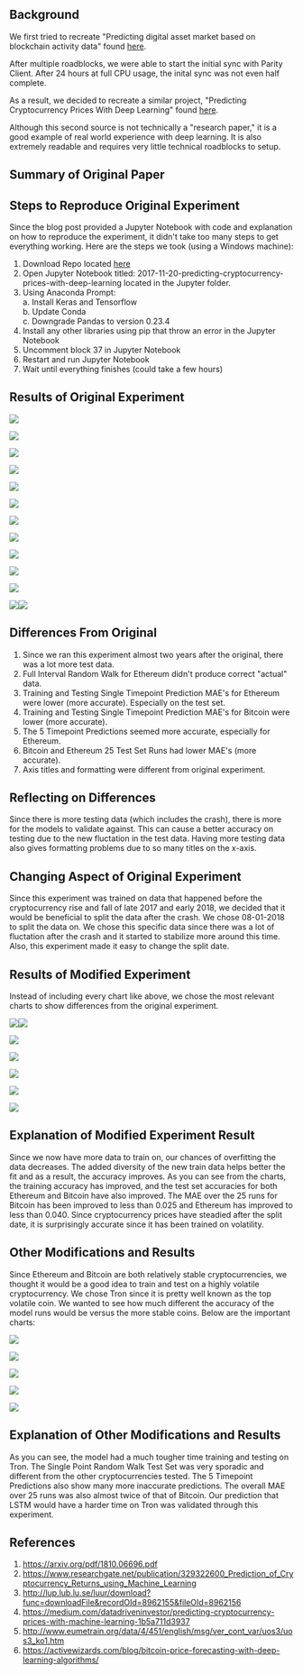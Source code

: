 ## Background

We first tried to recreate "Predicting digital asset market based on blockchain activity data" found [here](https://arxiv.org/pdf/1810.06696.pdf).

After multiple roadblocks, we were able to start the initial sync with Parity Client. After 24 hours at full CPU usage, the inital sync was not even half complete. 

As a result, we decided to recreate a similar project, "Predicting Cryptocurrency Prices With Deep Learning" found [here](https://dashee87.github.io/deep%20learning/python/predicting-cryptocurrency-prices-with-deep-learning/).

Although this second source is not technically a "research paper," it is a good example of real world experience with deep learning. It is also extremely readable and requires very little technical roadblocks to setup.



## Summary of Original Paper

## Steps to Reproduce Original Experiment

Since the blog post provided a Jupyter Notebook with code and explanation on how to reproduce the experiment, it didn't take too many steps to get everything working. Here are the steps we took (using a Windows machine):

1. Download Repo located [here](https://github.com/dashee87/blogScripts)
2. Open Jupyter Notebook titled: 2017-11-20-predicting-cryptocurrency-prices-with-deep-learning located in the Jupyter folder.
3. Using Anaconda Prompt:<br/>
  a. Install Keras and Tensorflow<br/>
  b. Update Conda<br/>
  c. Downgrade Pandas to version 0.23.4<br/>
4. Install any other libraries using pip that throw an error in the Jupyter Notebook
5. Uncomment block 37 in Jupyter Notebook
6. Restart and run Jupyter Notebook
7. Wait until everything finishes (could take a few hours)

## Results of Original Experiment
<p align="left">
  <img src="https://i.ibb.co/TtfxxwZ/Training-Testing-Set.png">
</p>
<p align="left">
  <img src="https://i.ibb.co/Wy2F6wb/Simple-Lag-Model.png">
</p>
<p align="left">
  <img src="https://i.ibb.co/wB9jygY/Single-Point-Random-Walk-Test-Set.png">
</p>
<p align="left">
  <img src="https://i.ibb.co/RPvHyVk/Full-Interval-Random-Walk.png">
</p>
<p align="left">
  <img src="https://i.ibb.co/4SBLtcb/Single-Point-Random-Walk.png">
</p>
<p align="left">
  <img src="https://i.ibb.co/j3brqPx/Training-Error.png">
</p>
<p align="left">
  <img src="https://i.ibb.co/82K3n32/Training-Set-Single-Point-Timepoint-Prediction.png">
</p>
<p align="left">
  <img src="https://i.ibb.co/TwqDLQR/Test-Set-Single-Timepoint-Prediction.png">
</p>
<p align="left">
  <img src="https://i.ibb.co/KNzj3KD/Training-Set-Single-Point-Timepoint-Prediction-Bitcoin.png">
</p>
<p align="left">
  <img src="https://i.ibb.co/3rxGZXP/Test-Set-Single-Timepoint-Prediction-Bitcoin.png">
</p>
<p align="left">
  <img src="https://i.ibb.co/FVTR385/Test-Set5-Timepoint-Predictions.png">
</p>
<p align="left">
  <img src="https://imgbb.com/"><img src="https://i.ibb.co/dcVy8VL/MAECharts.png">
</p>

## Differences From Original
1. Since we ran this experiment almost two years after the original, there was a lot more test data.
2. Full Interval Random Walk for Ethereum didn't produce correct "actual" data.
3. Training and Testing Single Timepoint Prediction MAE's for Ethereum were lower (more accurate). Especially on the test set.
4. Training and Testing Single Timepoint Prediction MAE's for Bitcoin were lower (more accurate).
5. The 5 Timepoint Predictions seemed more accurate, especially for Ethereum.
6. Bitcoin and Ethereum 25 Test Set Runs had lower MAE's (more accurate).
7. Axis titles and formatting were different from original experiment.

## Reflecting on Differences
Since there is more testing data (which includes the crash), there is more for the models to validate against. This can cause a better accuracy on testing due to the new fluctation in the test data. Having more testing data also gives formatting problems due to so many titles on the x-axis.

## Changing Aspect of Original Experiment
Since this experiment was trained on data that happened before the cryptocurrency rise and fall of late 2017 and early 2018, we decided that it would be beneficial to split the data after the crash. We chose 08-01-2018 to split the data on. We chose this specific data since there was a lot of fluctation after the crash and it started to stabilize more around this time. Also, this experiment made it easy to change the split date.

## Results of Modified Experiment
Instead of including every chart like above, we chose the most relevant charts to show differences from the original experiment.

<p align="left">
  <img src="https://imgbb.com/"><img src="https://i.ibb.co/ngnSPwQ/Training-Testing-Set-Final.png">
</p>
<p align="left">
  <img src="https://i.ibb.co/Wg6dg99/Training-Error-Final.png">
</p>
<p align="left">
  <img src="https://i.ibb.co/9sGr5jn/Test-Set-Single-Timepoint-Prediction-Final.png">
</p>
<p align="left">
  <img src="https://i.ibb.co/fdZ2sKf/Test-Set-Single-Timepoint-Prediction-Bitcoin-Final.png">
</p>
<p align="left">
  <img src="https://i.ibb.co/pdFYSRr/Test-Set5-Timepoint-Predictions-Final.png">
</p>
<p align="left">
  <img src="https://i.ibb.co/16QPBr2/MAECharts-Final.png">
</p>

## Explanation of Modified Experiment Result
Since we now have more data to train on, our chances of overfitting the data decreases. The added diversity of the new train data helps better the fit and as a result, the accuracy improves. As you can see from the charts, the training accuracy has improved, and the test set accuracies for both Ethereum and Bitcoin have also improved. The MAE over the 25 runs for Bitcoin has been improved to less than 0.025 and Ethereum has improved to less than 0.040. Since cryptocurrency prices have steadied after the split date, it is surprisingly accurate since it has been trained on volatility.

## Other Modifications and Results
Since Ethereum and Bitcoin are both relatively stable cryptocurrencies, we thought it would be a good idea to train and test on a highly volatile cryptocurrency. We chose Tron since it is pretty well known as the top volatile coin. We wanted to see how much different the accuracy of the model runs would be versus the more stable coins. Below are the important charts:

<p align="left">
  <img src="https://i.ibb.co/rbjXBbm/trontrainingerror.png">
</p>
<p align="left">
  <img src="https://i.ibb.co/L1xSn8d/tronsinglewalktestset.png">
</p>
<p align="left">
  <img src="https://i.ibb.co/Hrb85vh/tronsingletimepointtestset.png">
</p>
<p align="left">
  <img src="https://i.ibb.co/R26jz1q/tron5testset2.png">
</p>
<p align="left">
  <img src="https://i.ibb.co/cbK0q1q/tron25runs.png">
</p>

## Explanation of Other Modifications and Results
As you can see, the model had a much tougher time training and testing on Tron. The Single Point Random Walk Test Set was very sporadic and different from the other cryptocurrencies tested. The 5 Timepoint Predictions also show many more inaccurate predictions. The overall MAE over 25 runs was also almost twice of that of Bitcoin. Our prediction that LSTM would have a harder time on Tron was validated through this experiment.

## References
1. https://arxiv.org/pdf/1810.06696.pdf
2. https://www.researchgate.net/publication/329322600_Prediction_of_Cryptocurrency_Returns_using_Machine_Learning
3. http://lup.lub.lu.se/luur/download?func=downloadFile&recordOId=8962155&fileOId=8962156
4. https://medium.com/datadriveninvestor/predicting-cryptocurrency-prices-with-machine-learning-1b5a711d3937
5. http://www.eumetrain.org/data/4/451/english/msg/ver_cont_var/uos3/uos3_ko1.htm
6. https://activewizards.com/blog/bitcoin-price-forecasting-with-deep-learning-algorithms/



